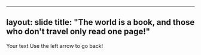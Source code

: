 

---
layout: slide
title: "The world is a book, and those who don't travel only read one page!"
---
Your text
Use the left arrow to go back!
